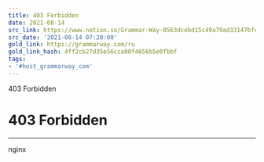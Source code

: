 ```yaml
---
title: 403 Forbidden
date: 2021-08-14
src_link: https://www.notion.so/Grammar-Way-0563dcebd15c49a79ad33147bfdec12e
src_date: '2021-08-14 07:20:00'
gold_link: https://grammarway.com/ru
gold_link_hash: 4ff2cb27d35e56cca00f4656b5e0fbbf
tags:
- '#host_grammarway_com'
---
```



403 Forbidden

403 Forbidden
=============




---

nginx